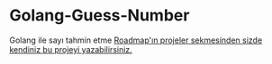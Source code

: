 # Golang-Guess-Number
Golang ile sayı tahmin etme 
[Roadmap'ın projeler sekmesinden sizde kendiniz bu projeyi yazabilirsiniz.](https://roadmap.sh/projects/number-guessing-game)
